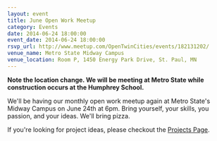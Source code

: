 ```yaml
---
layout: event 
title: June Open Work Meetup
category: Events
date: 2014-06-24 18:00:00
event_date: 2014-06-24 18:00:00
rsvp_url: http://www.meetup.com/OpenTwinCities/events/182131202/ 
venue_name: Metro State Midway Campus 
venue_location: Room P, 1450 Energy Park Drive, St. Paul, MN 
---
```


**Note the location change. We will be meeting at Metro State while construction occurs at the Humphrey School.**

We'll be having our monthly open work meetup again at Metro State's Midway Campus on
June 24th at 6pm. Bring yourself, your skills, you passion, and your ideas.
We'll bring pizza.

If you're looking for project ideas, please checkout the
[Projects Page](/projects).
